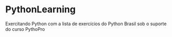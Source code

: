 # PythonLearning
Exercitando Python com a lista de exercícios do Python Brasil sob o suporte do curso PythoPro
